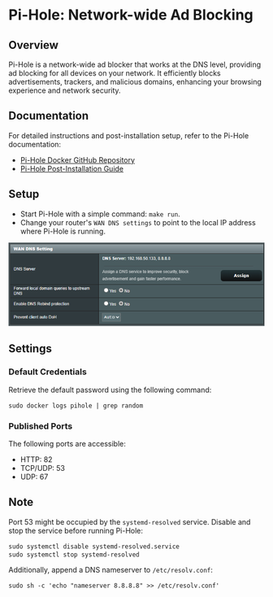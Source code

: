 # Pi-Hole: Network-wide Ad Blocking

## Overview
Pi-Hole is a network-wide ad blocker that works at the DNS level, providing ad blocking for all devices on your network. It efficiently blocks advertisements, trackers, and malicious domains, enhancing your browsing experience and network security.

## Documentation
For detailed instructions and post-installation setup, refer to the Pi-Hole documentation:

- [Pi-Hole Docker GitHub Repository](https://github.com/pi-hole/docker-pi-hole)
- [Pi-Hole Post-Installation Guide](https://docs.pi-hole.net/main/post-install/)

## Setup

- Start Pi-Hole with a simple command: `make run`.
- Change your router's `WAN DNS settings` to point to the local IP address where Pi-Hole is running.

![asus_wan_dns_setting.png](asus_wan_dns_setting.png)

## Settings

### Default Credentials
Retrieve the default password using the following command:
```
sudo docker logs pihole | grep random
```

### Published Ports
The following ports are accessible:

- HTTP: 82
- TCP/UDP: 53
- UDP: 67

## Note

Port 53 might be occupied by the `systemd-resolved` service. Disable and stop the service before running Pi-Hole:
```
sudo systemctl disable systemd-resolved.service
sudo systemctl stop systemd-resolved
```

Additionally, append a DNS nameserver to `/etc/resolv.conf`:
```
sudo sh -c 'echo "nameserver 8.8.8.8" >> /etc/resolv.conf'
```
